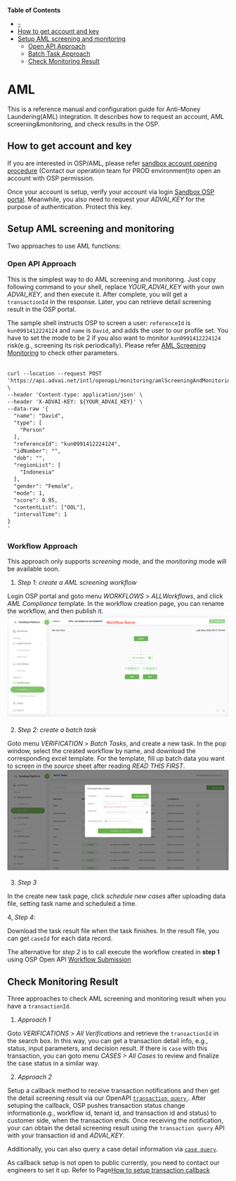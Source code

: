 <!-- markdown-toc start - Don't edit this section. Run M-x markdown-toc-refresh-toc -->
**Table of Contents**

- [-](#-)
- [How to get account and key](#how-to-get-account-and-key)
- [Setup AML screening and monitoring](#setup-aml-screening-and-monitoring)
    - [Open API Approach](#open-api-approach)
    - [Batch Task Approach](#batch-task-approach)
    - [Check Monitoring Result](#check-monitoring-result)

<!-- markdown-toc end -->


# AML
This is a reference manual and configuration guide for Anti-Money Laundering(AML) integration. It describes how to request an account, AML screening&monitoring, and check results in the OSP.

## How to get account and key
If you are interested in OSP/AML, please refer [sandbox account opening procedure](https://advancegroup.larksuite.com/docx/doxusnM9TKdmlt9KdBZ3yLJbmrU) (Contact our operation team for PROD environment)to open an account with OSP permission. 

Once your account is setup, verify your account via login [Sandbox OSP portal](https://sandbox-oop.advai.net/). Meanwhile, you also need to request your *ADVAI_KEY* for the purpose of authentication. Protect this key.

## Setup AML screening and monitoring
Two approaches to use AML functions:
### Open API Approach

This is the simplest way to do AML screening and monitoring. Just copy following command to your shell, replace *YOUR_ADVAI_KEY* with your own *ADVAI_KEY*, and then execute it. After complete, you will get a `transactionId` in the response. Later, you can retrieve detail screening result in the OSP portal. 

The sample shell instructs OSP to screen a user: `referenceId` is `kun0991412224124` and `name` is `David`, and adds the user to our profile set. You have to set the mode to be 2 if you also want to monitor `kun0991412224124` risk(e.g., screening its risk periodically). Please refer [AML Screening Monitoring](https://github.com/Onestop-advanceAI/APIRepostiroy/blob/master/open_apis/aml_monitoring_screening.md) to check other parameters. 

```shell

curl --location --request POST 'https://api.advai.net/intl/openapi/monitoring/amlScreeningAndMonitoring' \
--header 'Content-type: application/json' \
--header 'X-ADVAI-KEY: ${YOUR_ADVAI_KEY}' \
--data-raw '{                                 
  "name": "David",                    
  "type": [                           
    "Person"                          
  ], 
  "referenceId": "kun0991412224124", 
  "idNumber": "", 
  "dob": "", 
  "regionList": [ 
    "Indonesia" 
  ], 
  "gender": "Female", 
  "mode": 1, 
  "score": 0.95, 
  "contentList": ["OOL"], 
  "intervalTime": 1 
}
'
```

    
### Workflow Approach
This approach only supports *screening* mode, and the *monitoring* mode will be available soon. 
1. *Step 1: create a AML screening workflow* 

Login OSP portal and goto menu *WORKFLOWS* > *ALLWorkflows*, and click *AML Compliance* template. In the workflow creation page, you can rename the workflow, and then publish it. 
![Workflow Creation ](images/create_workflow.png "Create a workflow")

2. *Step 2: create a batch task* 

Goto menu *VERIFICATION* > *Batch Tasks*, and create a new task. In the pop window, select the created workflow by name, and download the corresponding excel template. For the template, fill up batch data you want to screen in the *source* sheet after reading *READ THIS FIRST*. 
![Create a batch task ](images/create_tasks.png "Create a batch task")

3. *Step 3*

In the create new task page, click *schedule new cases* after uploading data file, setting task name and scheduled a time. 

4, *Step 4*: 

Download the task result file when the task finishes. In the result file, you can get `caseId` for each data record. 

The alternative for *step 2* is to call execute the workflow created in **step 1** using OSP Open API [Workflow Submission](https://github.com/Onestop-advanceAI/APIRepostiroy/blob/master/open_apis/workflow_submit.md)


## Check Monitoring Result
Three approaches to check AML screening and monitoring result when you have a `transactionId`. 

1. *Approach 1* 

Goto *VERIFICATIONS* >  *All Verifications* and retrieve the `transactionId` in the search box. In this way, you can get a transaction detail info, e.g., status, input parameters, and decision result. If there is `case` with this transaction, you can goto menu *CASES > All Cases* to review and finalize the case status in a similar way. 

2. *Approach 2* 

Setup a callback method to receive transaction notifications and then get the detail screening result via our OpenAPI [`transaction query` ](https://github.com/Onestop-advanceAI/APIRepostiroy/blob/master/open_apis/workflow_query_result.md). After setuping the callback, OSP pushes transaction status change information(e.g., workflow id, tenant id, and transaction id and status) to customer side, when the transaction ends. Once receiving the notification, your can obtain the detail screening result using the `transaction query` API with your transaction id and *ADVAI_KEY*. 

Additionally, you can also query a case detail information via [`case query`]().

As callback setup is not open to public currently, you need to contact our engineers to set it up. Refer to Page[How to setup transaction callback](https://github.com/Onestop-advanceAI/APIRepostiroy/blob/master/open_apis/workflow_event_callback.md)


